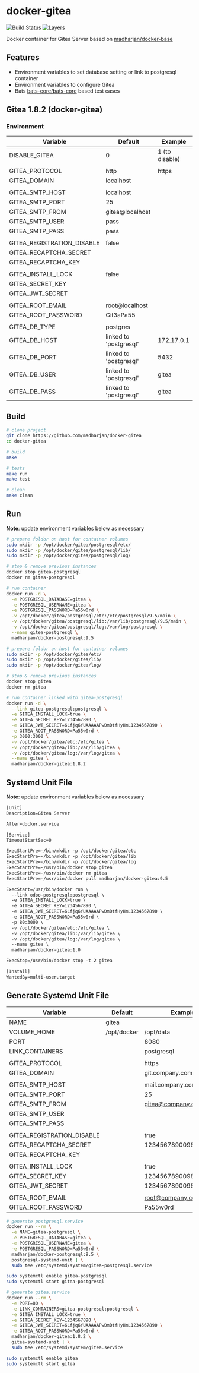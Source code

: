 # docker-gitea

[![Build Status](https://travis-ci.com/madharjan/docker-gitea.svg?branch=master)](https://travis-ci.com/madharjan/docker-gitea)
[![Layers](https://images.microbadger.com/badges/image/madharjan/docker-gitea.svg)](http://microbadger.com/images/madharjan/docker-gitea)

Docker container for Gitea Server based on [madharjan/docker-base](https://github.com/madharjan/docker-base/)

## Features

* Environment variables to set database setting or link to postgresql container
* Environment variables to configure Gitea
* Bats [bats-core/bats-core](https://github.com/bats-core/bats-core) based test cases

## Gitea 1.8.2 (docker-gitea)

### Environment

| Variable                   | Default                | Example        |
| -------------------------- | ---------------------- | -------------- |
| DISABLE_GITEA              | 0                      | 1 (to disable) |
|                            |                        |                |
| GITEA_PROTOCOL             | http                   | https          |
| GITEA_DOMAIN               | localhost              |                |
|                            |                        |                |
| GITEA_SMTP_HOST            | localhost              |                |
| GITEA_SMTP_PORT            | 25                     |                |
| GITEA_SMTP_FROM            | gitea@localhost        |                |
| GITEA_SMTP_USER            | pass                   |                |
| GITEA_SMTP_PASS            | pass                   |                |
|                            |                        |                |
| GITEA_REGISTRATION_DISABLE | false                  |                |
| GITEA_RECAPTCHA_SECRET     |                        |                |
| GITEA_RECAPTCHA_KEY        |                        |                |
|                            |                        |                |
| GITEA_INSTALL_LOCK         | false                  |                |
| GITEA_SECRET_KEY           |                        |                |
| GITEA_JWT_SECRET           |                        |                |
|                            |                        |                |
| GITEA_ROOT_EMAIL           | root@localhost         |                |
| GITEA_ROOT_PASSWORD        | Git3aPa55              |                |
|                            |                        |                |
| GITEA_DB_TYPE              | postgres               |                |
| GITEA_DB_HOST              | linked to 'postgresql' | 172.17.0.1     |
| GITEA_DB_PORT              | linked to 'postgresql' | 5432           |
| GITEA_DB_USER              | linked to 'postgresql' | gitea          |
| GITEA_DB_PASS              | linked to 'postgresql' | gitea          |

## Build

```bash
# clone project
git clone https://github.com/madharjan/docker-gitea
cd docker-gitea

# build
make

# tests
make run
make test

# clean
make clean
```

## Run

**Note**: update environment variables below as necessary

```bash
# prepare foldor on host for container volumes
sudo mkdir -p /opt/docker/gitea/postgresql/etc/
sudo mkdir -p /opt/docker/gitea/postgresql/lib/
sudo mkdir -p /opt/docker/gitea/postgresql/log/

# stop & remove previous instances
docker stop gitea-postgresql
docker rm gitea-postgresql

# run container
docker run -d \
  -e POSTGRESQL_DATABASE=gitea \
  -e POSTGRESQL_USERNAME=gitea \
  -e POSTGRESQL_PASSWORD=Pa55w0rd \
  -v /opt/docker/gitea/postgresql/etc:/etc/postgresql/9.5/main \
  -v /opt/docker/gitea/postgresql/lib:/var/lib/postgresql/9.5/main \
  -v /opt/docker/gitea/postgresql/log:/var/log/postgresql \
  --name gitea-postgresql \
  madharjan/docker-postgresql:9.5

# prepare foldor on host for container volumes
sudo mkdir -p /opt/docker/gitea/etc/
sudo mkdir -p /opt/docker/gitea/lib/
sudo mkdir -p /opt/docker/gitea/log/

# stop & remove previous instances
docker stop gitea
docker rm gitea

# run container linked with gitea-postgresql
docker run -d \
  --link gitea-postgresql:postgresql \
  -e GITEA_INSTALL_LOCK=true \
  -e GITEA_SECRET_KEY=1234567890 \
  -e GITEA_JWT_SECRET=6Lfjq6YUAAAAAFwDmDtfHyHmL1234567890 \
  -e GITEA_ROOT_PASSWORD=Pa55w0rd \
  -p 3000:3000 \
  -v /opt/docker/gitea/etc:/etc/gitea \
  -v /opt/docker/gitea/lib:/var/lib/gitea \
  -v /opt/docker/gitea/log:/var/log/gitea \
  --name gitea \
  madharjan/docker-gitea:1.8.2
```

## Systemd Unit File

**Note**: update environment variables below as necessary

```txt
[Unit]
Description=Gitea Server

After=docker.service

[Service]
TimeoutStartSec=0

ExecStartPre=-/bin/mkdir -p /opt/docker/gitea/etc
ExecStartPre=-/bin/mkdir -p /opt/docker/gitea/lib
ExecStartPre=-/bin/mkdir -p /opt/docker/gitea/log
ExecStartPre=-/usr/bin/docker stop gitea
ExecStartPre=-/usr/bin/docker rm gitea
ExecStartPre=-/usr/bin/docker pull madharjan/docker-gitea:9.5

ExecStart=/usr/bin/docker run \
  --link odoo-postgresql:postgresql \
  -e GITEA_INSTALL_LOCK=true \
  -e GITEA_SECRET_KEY=1234567890 \
  -e GITEA_JWT_SECRET=6Lfjq6YUAAAAAFwDmDtfHyHmL1234567890 \
  -e GITEA_ROOT_PASSWORD=Pa55w0rd \
  -p 80:3000 \
  -v /opt/docker/gitea/etc:/etc/gitea \
  -v /opt/docker/gitea/lib:/var/lib/gitea \
  -v /opt/docker/gitea/log:/var/log/gitea \
  --name gitea \
  madharjan/docker-gitea:1.0

ExecStop=/usr/bin/docker stop -t 2 gitea

[Install]
WantedBy=multi-user.target
```

## Generate Systemd Unit File

| Variable                   | Default     | Example              |
| -------------------------- | ----------- | -------------------- |
| NAME                       | gitea       |                      |
| VOLUME_HOME                | /opt/docker | /opt/data            |
| PORT                       |             | 8080                 |
| LINK_CONTAINERS            |             | postgresql           |
|                            |             |                      |
| GITEA_PROTOCOL             |             | https                |
| GITEA_DOMAIN               |             | git.company.com      |
|                            |             |                      |
| GITEA_SMTP_HOST            |             | mail.company.com     |
| GITEA_SMTP_PORT            |             | 25                   |
| GITEA_SMTP_FROM            |             | gitea@company.com    |
| GITEA_SMTP_USER            |             |                      |
| GITEA_SMTP_PASS            |             |                      |
|                            |             |                      |
| GITEA_REGISTRATION_DISABLE |             | true                 |
| GITEA_RECAPTCHA_SECRET     |             | 12345678900987654321 |
| GITEA_RECAPTCHA_KEY        |             |                      |
|                            |             |                      |
| GITEA_INSTALL_LOCK         |             | true                 |
| GITEA_SECRET_KEY           |             | 12345678900987654321 |
| GITEA_JWT_SECRET           |             | 12345678900987654321 |
|                            |             |                      |
| GITEA_ROOT_EMAIL           |             | root@company.com     |
| GITEA_ROOT_PASSWORD        |             | Pa55w0rd             |

```bash
# generate postgresql.service
docker run --rm \
  -e NAME=gitea-postgresql \
  -e POSTGRESQL_DATABASE=gitea \
  -e POSTGRESQL_USERNAME=gitea \
  -e POSTGRESQL_PASSWORD=Pa55w0rd \
  madharjan/docker-postgresql:9.5 \
  postgresql-systemd-unit | \
  sudo tee /etc/systemd/system/gitea-postgresql.service

sudo systemctl enable gitea-postgresql
sudo systemctl start gitea-postgresql

# generate gitea.service
docker run --rm \
  -e PORT=80 \
  -e LINK_CONTAINERS=gitea-postgresql:postgresql \
  -e GITEA_INSTALL_LOCK=true \
  -e GITEA_SECRET_KEY=1234567890 \
  -e GITEA_JWT_SECRET=6Lfjq6YUAAAAAFwDmDtfHyHmL1234567890 \
  -e GITEA_ROOT_PASSWORD=Pa55w0rd \
  madharjan/docker-gitea:1.8.2 \
  gitea-systemd-unit | \
  sudo tee /etc/systemd/system/gitea.service

sudo systemctl enable gitea
sudo systemctl start gitea
```
